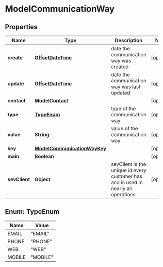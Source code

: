 # ModelCommunicationWay

## Properties
Name | Type | Description | Notes
------------ | ------------- | ------------- | -------------
**create** | [**OffsetDateTime**](OffsetDateTime.md) | date the communication way was created |  [optional]
**update** | [**OffsetDateTime**](OffsetDateTime.md) | date the communication way was last updated |  [optional]
**contact** | [**ModelContact**](ModelContact.md) |  |  [optional]
**type** | [**TypeEnum**](#TypeEnum) | type of the communication way |  [optional]
**value** | **String** | value of the communication way |  [optional]
**key** | [**ModelCommunicationWayKey**](ModelCommunicationWayKey.md) |  |  [optional]
**main** | **Boolean** |  |  [optional]
**sevClient** | **Object** | sevClient is the unique id every customer has and is used in nearly all operations |  [optional]

<a name="TypeEnum"></a>
## Enum: TypeEnum
Name | Value
---- | -----
EMAIL | &quot;EMAIL&quot;
PHONE | &quot;PHONE&quot;
WEB | &quot;WEB&quot;
MOBILE | &quot;MOBILE&quot;

